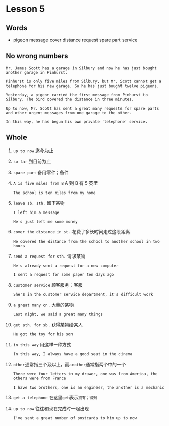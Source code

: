 # Lesson 5

## Words

- pigeon message cover distance request spare part service

## No wrong numbers

```
Mr. James Scott has a garage in Silbury and now he has just bought another garage in Pinhurst.

Pinhurst is only five miles from Silbury, but Mr. Scott cannot get a telephone for his new garage. So he has just bought twelve pigeons.

Yesterday, a pigeon carried the first message from Pinhurst to Silbury. The bird covered the distance in three minutes.

Up to now, Mr. Scott has sent a great many requests for spare parts and other urgent messages from one garage to the other.

In this way, he has begun his own private 'telephone' service.
```

## Whole

1. `up to now` 迄今为止

2. `so far` 到目前为止

3. `spare part` 备用零件；备件

4. `A is five miles from B` A 到 B 有 5 英里

   ```
   The school is ten miles from my home
   ```

5. `leave sb. sth.` 留下某物

   ```
   I left him a message

   He's just left me some money
   ```

6. `cover the distance in st.` 花费了多长时间走过这段距离

   ```
   He covered the distance from the school to another school in two hours
   ```

7. `send a request for sth.` 请求某物

   ```
   He's already sent a request for a new computer

   I sent a request for some paper ten days ago
   ```

8. `customer service` 顾客服务；客服

   ```
   She's in the customer service department, it's difficult work
   ```

9. `a great many cn.` 大量的某物

   ```
   Last night, we said a great many things
   ```

10. `get sth. for sb.` 获得某物给某人

    ```
    He got the toy for his son
    ```

11. `in this way` 用这样一种方式

    ```
    In this way, I always have a good seat in the cinema
    ```

12. `other`通常指三个及以上，而`another`通常指两个中的一个

    ```
    There were four letters in my drawer, one was from America, the others were from France

    I have two brothers, one is an engineer, the another is a mechanic
    ```

13. `get a telephone` 在这里`get`表示`拥有；得到`

14. `up to now` 往往和现在完成时一起出现

    ```
    I've sent a great number of postcards to him up to now
    ```
